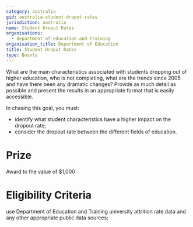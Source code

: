 ```yaml
---
category: australia
gid: australia-student-droput-rates
jurisdiction: australia
name: Student Droput Rates
organisations:
  - department-of-education-and-training
organisation_title: Department of Education
title: Student Droput Rates
type: Bounty
---
```


What are the main characteristics associated with students dropping out of higher education, who is not completing, what are the trends since 2005 and have there been any dramatic changes? Provide as much detail as possible and present the results in an appropriate format that is easily accessible.

In chasing this goal, you must:

* identify what student characteristics have a higher impact on the dropout rate; 
* consider the dropout rate between the different fields of education.

# Prize
Award to the value of $1,000

# Eligibility Criteria
use Department of Education and Training university attrition rate data and any other appropriate public data sources;
